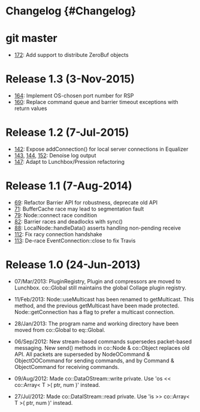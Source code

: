 # Changelog {#Changelog}

# git master

* [172](https://github.com/Eyescale/Collage/pull/172):
  Add support to distribute ZeroBuf objects

# Release 1.3 (3-Nov-2015)

* [164](https://github.com/Eyescale/Collage/pull/164): Implement
  OS-chosen port number for RSP
* [160](https://github.com/Eyescale/Collage/pull/160): Replace command
  queue and barrier timeout exceptions with return values

# Release 1.2 (7-Jul-2015)

* [142](https://github.com/Eyescale/Collage/pull/142): Expose addConnection()
  for local server connections in Equalizer
* [143](https://github.com/Eyescale/Collage/pull/143),
  [144](https://github.com/Eyescale/Collage/pull/144),
  [152](https://github.com/Eyescale/Collage/pull/152): Denoise log output
* [147](https://github.com/Eyescale/Collage/pull/147): Adapt to
  Lunchbox/Pression refactoring

# Release 1.1 (7-Aug-2014)

* [69](https://github.com/Eyescale/Collage/pull/69): Refactor Barrier API for
  robustness, deprecate old API
* [71](https://github.com/Eyescale/Collage/issues/71): BufferCache race may lead
  to segmentation fault
* [79](https://github.com/Eyescale/Collage/issues/79): Node::connect race
  condition
* [82](https://github.com/Eyescale/Collage/issues/82): Barrier races and
  deadlocks with sync()
* [88](https://github.com/Eyescale/Collage/issues/88): LocalNode::handleData()
  asserts handling non-pending receive
* [112](https://github.com/Eyescale/Collage/pull/112): Fix racy connection
  handshake
* [113](https://github.com/Eyescale/Collage/pull/113): De-race
  EventConnection::close to fix Travis

# Release 1.0 (24-Jun-2013)

* 07/Mar/2013: PluginRegistry, Plugin and compressors are moved to
  Lunchbox.  co::Global still maintains the global Collage plugin
  registry.

* 11/Feb/2013: Node::useMulticast has been renamed to getMulticast. This
  method, and the previous getMulticast have been made protected.
  Node::getConnection has a flag to prefer a multicast connection.

* 28/Jan/2013: The program name and working directory have been moved
  from co::Global to eq::Global.

* 06/Sep/2012: New stream-based commands supersedes packet-based
  messaging. New send() methods in co::Node & co::Object replaces old
  API. All packets are superseded by NodeOCommand & ObjectOOCommand for
  sending commands, and by Command & ObjectCommand for receiving
  commands.

* 09/Aug/2012: Made co::DataOStream::write private. Use 'os <<
  co::Array< T >( ptr, num )' instead.

* 27/Jul/2012: Made co::DataIStream::read private. Use 'is >> co::Array<
  T >( ptr, num )' instead.
